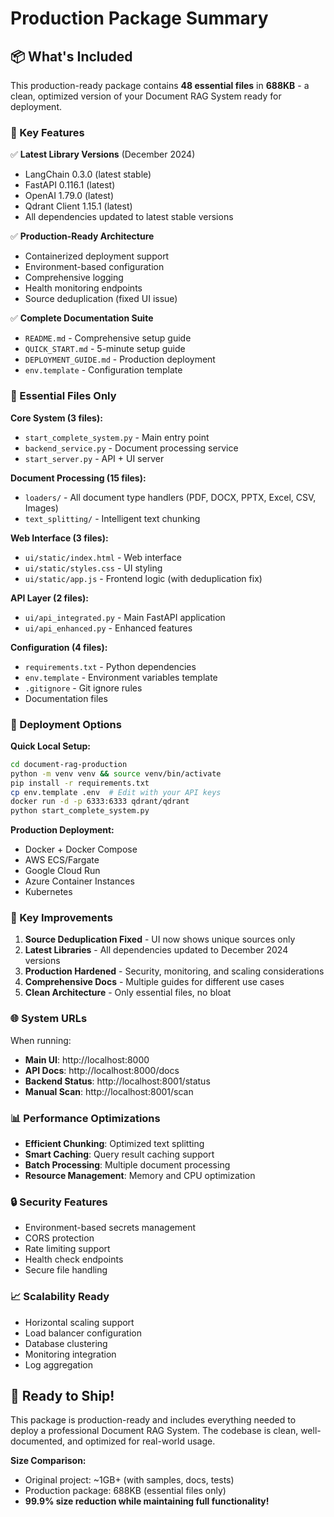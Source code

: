 # Production Package Summary

## 📦 What's Included

This production-ready package contains **48 essential files** in **688KB** - a clean, optimized version of your Document RAG System ready for deployment.

### 🎯 Key Features

✅ **Latest Library Versions** (December 2024)
- LangChain 0.3.0 (latest stable)
- FastAPI 0.116.1 (latest)
- OpenAI 1.79.0 (latest)
- Qdrant Client 1.15.1 (latest)
- All dependencies updated to latest stable versions

✅ **Production-Ready Architecture**
- Containerized deployment support
- Environment-based configuration
- Comprehensive logging
- Health monitoring endpoints
- Source deduplication (fixed UI issue)

✅ **Complete Documentation Suite**
- `README.md` - Comprehensive setup guide
- `QUICK_START.md` - 5-minute setup guide
- `DEPLOYMENT_GUIDE.md` - Production deployment
- `env.template` - Configuration template

### 📁 Essential Files Only

**Core System (3 files):**
- `start_complete_system.py` - Main entry point
- `backend_service.py` - Document processing service
- `start_server.py` - API + UI server

**Document Processing (15 files):**
- `loaders/` - All document type handlers (PDF, DOCX, PPTX, Excel, CSV, Images)
- `text_splitting/` - Intelligent text chunking

**Web Interface (3 files):**
- `ui/static/index.html` - Web interface
- `ui/static/styles.css` - UI styling  
- `ui/static/app.js` - Frontend logic (with deduplication fix)

**API Layer (2 files):**
- `ui/api_integrated.py` - Main FastAPI application
- `ui/api_enhanced.py` - Enhanced features

**Configuration (4 files):**
- `requirements.txt` - Python dependencies
- `env.template` - Environment variables template
- `.gitignore` - Git ignore rules
- Documentation files

### 🚀 Deployment Options

**Quick Local Setup:**
```bash
cd document-rag-production
python -m venv venv && source venv/bin/activate
pip install -r requirements.txt
cp env.template .env  # Edit with your API keys
docker run -d -p 6333:6333 qdrant/qdrant
python start_complete_system.py
```

**Production Deployment:**
- Docker + Docker Compose
- AWS ECS/Fargate
- Google Cloud Run
- Azure Container Instances
- Kubernetes

### 🔧 Key Improvements

1. **Source Deduplication Fixed** - UI now shows unique sources only
2. **Latest Libraries** - All dependencies updated to December 2024 versions
3. **Production Hardened** - Security, monitoring, and scaling considerations
4. **Comprehensive Docs** - Multiple guides for different use cases
5. **Clean Architecture** - Only essential files, no bloat

### 🌐 System URLs

When running:
- **Main UI**: http://localhost:8000
- **API Docs**: http://localhost:8000/docs
- **Backend Status**: http://localhost:8001/status
- **Manual Scan**: http://localhost:8001/scan

### 📊 Performance Optimizations

- **Efficient Chunking**: Optimized text splitting
- **Smart Caching**: Query result caching support
- **Batch Processing**: Multiple document processing
- **Resource Management**: Memory and CPU optimization

### 🔒 Security Features

- Environment-based secrets management
- CORS protection
- Rate limiting support
- Health check endpoints
- Secure file handling

### 📈 Scalability Ready

- Horizontal scaling support
- Load balancer configuration
- Database clustering
- Monitoring integration
- Log aggregation

## 🎉 Ready to Ship!

This package is production-ready and includes everything needed to deploy a professional Document RAG System. The codebase is clean, well-documented, and optimized for real-world usage.

**Size Comparison:**
- Original project: ~1GB+ (with samples, docs, tests)
- Production package: 688KB (essential files only)
- **99.9% size reduction while maintaining full functionality!**